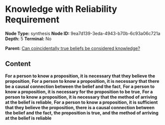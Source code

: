 # Knowledge with Reliability Requirement

**Node Type:** synthesis
**Node ID:** 9ea7d139-3eda-4943-b70b-6c93a06c721a
**Depth:** 5
**Terminal:** No

**Parent:** [Can coincidentally true beliefs be considered knowledge?](can-coincidentally-true-beliefs-be-considered-knowledge-antithesis-bb1ac186-343e-45e8-bb04-e708f171a85b.md)

## Content

**For a person to know a proposition, it is necessary that they believe the proposition**, **For a person to know a proposition, it is necessary that there be a causal connection between the belief and the fact**, **For a person to know a proposition, it is necessary for the proposition to be true**, **For a person to know a proposition, it is necessary that the method of arriving at the belief is reliable**, **For a person to know a proposition, it is sufficient that they believe the proposition, there is a causal connection between the belief and the fact, the proposition is true, and the method of arriving at the belief is reliable**
